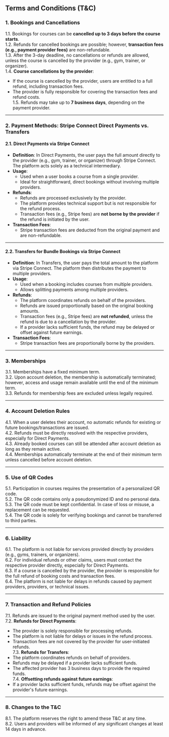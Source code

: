 ## **Terms and Conditions (T&C)**

### **1. Bookings and Cancellations**
1.1. Bookings for courses can be **cancelled up to 3 days before the course starts**.  
1.2. Refunds for cancelled bookings are possible; however, **transaction fees (e.g., payment provider fees)** are non-refundable.  
1.3. After the 3-day deadline, no cancellations or refunds are allowed, unless the course is cancelled by the provider (e.g., gym, trainer, or organizer).  
1.4. **Course cancellations by the provider**:  
  - If the course is cancelled by the provider, users are entitled to a full refund, including transaction fees.  
  - The provider is fully responsible for covering the transaction fees and refund costs.  
1.5. Refunds may take up to **7 business days**, depending on the payment provider.  

---

### **2. Payment Methods: Stripe Connect Direct Payments vs. Transfers**

#### **2.1. Direct Payments via Stripe Connect**
- **Definition**: In Direct Payments, the user pays the full amount directly to the provider (e.g., gym, trainer, or organizer) through Stripe Connect. The platform acts solely as a technical intermediary.  
- **Usage**:
  - Used when a user books a course from a single provider.  
  - Ideal for straightforward, direct bookings without involving multiple providers.  
- **Refunds**:
  - Refunds are processed exclusively by the provider.  
  - The platform provides technical support but is not responsible for the refund process.  
  - Transaction fees (e.g., Stripe fees) are **not borne by the provider** if the refund is initiated by the user.  
- **Transaction Fees**:
  - Stripe transaction fees are deducted from the original payment and are non-refundable.  

---

#### **2.2. Transfers for Bundle Bookings via Stripe Connect**
- **Definition**: In Transfers, the user pays the total amount to the platform via Stripe Connect. The platform then distributes the payment to multiple providers.  
- **Usage**:
  - Used when a booking includes courses from multiple providers.  
  - Allows splitting payments among multiple providers.  
- **Refunds**:
  - The platform coordinates refunds on behalf of the providers.  
  - Refunds are issued proportionally based on the original booking amounts.  
  - Transaction fees (e.g., Stripe fees) are **not refunded**, unless the refund is due to a cancellation by the provider.  
  - If a provider lacks sufficient funds, the refund may be delayed or offset against future earnings.  
- **Transaction Fees**:
  - Stripe transaction fees are proportionally borne by the providers.  

---

### **3. Memberships**
3.1. Memberships have a fixed minimum term.  
3.2. Upon account deletion, the membership is automatically terminated; however, access and usage remain available until the end of the minimum term.  
3.3. Refunds for membership fees are excluded unless legally required.  

---

### **4. Account Deletion Rules**
4.1. When a user deletes their account, no automatic refunds for existing or future bookings/transactions are issued.  
4.2. Refunds must be directly resolved with the respective providers, especially for Direct Payments.  
4.3. Already booked courses can still be attended after account deletion as long as they remain active.  
4.4. Memberships automatically terminate at the end of their minimum term unless cancelled before account deletion.  

---

### **5. Use of QR Codes**
5.1. Participation in courses requires the presentation of a personalized QR code.  
5.2. The QR code contains only a pseudonymized ID and no personal data.  
5.3. The QR code must be kept confidential. In case of loss or misuse, a replacement can be requested.  
5.4. The QR code is solely for verifying bookings and cannot be transferred to third parties.  

---

### **6. Liability**
6.1. The platform is not liable for services provided directly by providers (e.g., gyms, trainers, or organizers).  
6.2. For individual refunds or other claims, users must contact the respective provider directly, especially for Direct Payments.  
6.3. If a course is cancelled by the provider, the provider is responsible for the full refund of booking costs and transaction fees.  
6.4. The platform is not liable for delays in refunds caused by payment providers, providers, or technical issues.  

---

### **7. Transaction and Refund Policies**
7.1. Refunds are issued to the original payment method used by the user.  
7.2. **Refunds for Direct Payments**:
   - The provider is solely responsible for processing refunds.  
   - The platform is not liable for delays or issues in the refund process.  
   - Transaction fees are not covered by the provider for user-initiated refunds.  
7.3. **Refunds for Transfers**:
   - The platform coordinates refunds on behalf of providers.  
   - Refunds may be delayed if a provider lacks sufficient funds.  
   - The affected provider has 3 business days to provide the required funds.  
7.4. **Offsetting refunds against future earnings**:
   - If a provider lacks sufficient funds, refunds may be offset against the provider's future earnings.  

---

### **8. Changes to the T&C**
8.1. The platform reserves the right to amend these T&C at any time.  
8.2. Users and providers will be informed of any significant changes at least 14 days in advance.  